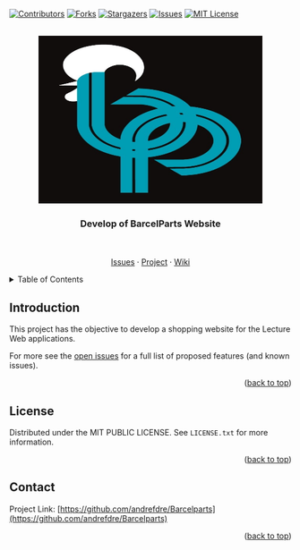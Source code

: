 <div id="top"></div>




<!-- PROJECT SHIELDS -->
<!--
*** I'm using markdown "reference style" links for readability.
*** Reference links are enclosed in brackets [ ] instead of parentheses ( ).
*** See the bottom of this document for the declaration of the reference variables
*** for contributors-url, forks-url, etc. This is an optional, concise syntax you may use.
*** https://www.markdownguide.org/basic-syntax/#reference-style-links
-->
[![Contributors][contributors-shield]][contributors-url]
[![Forks][forks-shield]][forks-url]
[![Stargazers][stars-shield]][stars-url]
[![Issues][issues-shield]][issues-url]
[![MIT License][license-shield]][license-url]



<!-- PROJECT LOGO -->
<br />
<div align="center">
  <a href="https://github.com/andrefdre/Barcelparts">
    <img src="public\Images\Logo.jpeg" alt="Logo" width="400" height="300">
  </a>

  <h3 align="center">Develop of BarcelParts Website</h3>

  <p align="center">
    <br />
    <br />
    <a href="https://github.com/andrefdre/Barcelparts/issues">Issues</a>
    ·
    <a href="https://github.com/andrefdre/Barcelparts/projects/1">Project</a>
    ·
    <a href="https://github.com/andrefdre/Barcelparts/wiki">Wiki</a>
  </p>
</div>



<!-- TABLE OF CONTENTS -->
<details>
  <summary>Table of Contents</summary>
  <ol>
    <li><a href="#Introduction">Introduction</a></li>
    <li><a href="#License">License</a></li>
    <li><a href="#Contact">Contact</a></li>
  </ol>
</details>


<!-- Introduction -->
## Introduction

<p>This project has the objective to develop a shopping website for the Lecture Web applications.</p>




For more see the [open issues](https://github.com/andrefdre/Barcelparts/issues) for a full list of proposed features (and known issues).

<p align="right">(<a href="#top">back to top</a>)</p>


<!-- LICENSE -->
## License

Distributed under the MIT PUBLIC LICENSE. See `LICENSE.txt` for more information.

<p align="right">(<a href="#top">back to top</a>)</p>



<!-- CONTACT -->
## Contact

Project Link: [https://github.com/andrefdre/Barcelparts](https://github.com/andrefdre/Barcelparts)

<p align="right">(<a href="#top">back to top</a>)</p>



<!-- MARKDOWN LINKS & IMAGES -->
<!-- https://www.markdownguide.org/basic-syntax/#reference-style-links -->
[contributors-shield]: https://img.shields.io/github/contributors/andrefdre/Barcelparts.svg?style=for-the-badge
[contributors-url]: https://github.com/andrefdre/Barcelparts/graphs/contributors
[forks-shield]: https://img.shields.io/github/forks/andrefdre/Barcelparts.svg?style=for-the-badge
[forks-url]: https://github.com/andrefdre/Barcelparts/network/members
[stars-shield]: https://img.shields.io/github/stars/andrefdre/Barcelparts.svg?style=for-the-badge
[stars-url]: https://github.com/andrefdre/Barcelparts/stargazers
[issues-shield]: https://img.shields.io/github/issues/andrefdre/Barcelparts.svg?style=for-the-badge
[issues-url]: https://github.com/andrefdre/Barcelparts/issues
[license-shield]: https://img.shields.io/github/license/andrefdre/Barcelparts.svg?style=for-the-badge
[license-url]: https://github.com/andrefdre/Barcelparts/blob/main/LICENSE
[product-screenshot]: Images\Logo.jpeg
